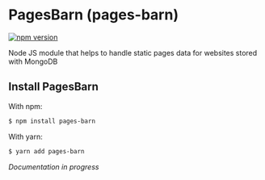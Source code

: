 # PagesBarn (pages-barn)

[![npm version](https://badge.fury.io/js/pages-barn.svg)](https://badge.fury.io/js/pages-barn)

Node JS module that helps to handle static pages data for websites stored with MongoDB

## Install PagesBarn

With npm:
```bash
$ npm install pages-barn
```

With yarn:
```bash
$ yarn add pages-barn
```

*Documentation in progress*
